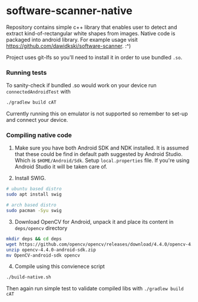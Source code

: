 # software-scanner-native

Repository contains simple c++ library that enables user to detect and extract kind-of-rectangular white shapes from images.
Native code is packaged into android library. For example usage visit https://github.com/dawidkski/software-scanner. :^)

Project uses git-lfs so you'll need to install it in order to use bundled `.so`.

### Running tests
To sanity-check if bundled .so would work on your device run `connectedAndroidTest` with
```bash
./gradlew build cAT
```
Currently running this on emulator is not supported so remember to set-up and connect your device.

### Compiling native code
1. Make sure you have both Android SDK and NDK installed. It is assumed that these could be find in default path suggested by Android Studio.
Which is `$HOME/Android/Sdk`. Setup `local.properties` file. If you're using Android Studio it will be taken care of.

2. Install SWIG.
```bash
# ubuntu based distro
sudo apt install swig

# arch based distro
sudo pacman -Syu swig
```

3. Download OpenCV for Android, unpack it and place its content in `deps/opencv` directory
```bash
mkdir deps && cd deps
wget https://github.com/opencv/opencv/releases/download/4.4.0/opencv-4.4.0-android-sdk.zip
unzip opencv-4.4.0-android-sdk.zip
mv OpenCV-android-sdk opencv
```

4. Compile using this convienece script
```bash
./build-native.sh
```
Then again run simple test to validate compiled libs with `./gradlew build cAT`
